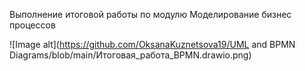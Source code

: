 Выполнение итоговой работы по модулю Моделирование бизнес процессов

![Image alt](https://github.com/OksanaKuznetsova19/UML and BPMN Diagrams/blob/main/Итоговая_работа_BPMN.drawio.png)